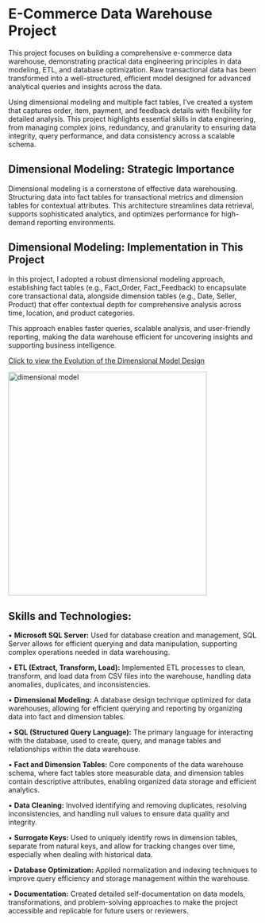 # E-Commerce Data Warehouse Project

This project focuses on building a comprehensive e-commerce data warehouse, demonstrating practical data engineering principles in data modeling, ETL, and database optimization. Raw transactional data has been transformed into a well-structured, efficient model designed for advanced analytical queries and insights across the data.

Using dimensional modeling and multiple fact tables, I’ve created a system that captures order, item, payment, and feedback details with flexibility for detailed analysis. This project highlights essential skills in data engineering, from managing complex joins, redundancy, and granularity to ensuring data integrity, query performance, and data consistency across a scalable schema.


## Dimensional Modeling: Strategic Importance
Dimensional modeling is a cornerstone of effective data warehousing. Structuring data into fact tables for transactional metrics and dimension tables for contextual attributes. This architecture streamlines data retrieval, supports sophisticated analytics, and optimizes performance for high-demand reporting environments.


## Dimensional Modeling: Implementation in This Project
In this project, I adopted a robust dimensional modeling approach, establishing fact tables (e.g., Fact_Order, Fact_Feedback) to encapsulate core transactional data, alongside dimension tables (e.g., Date, Seller, Product) that offer contextual depth for comprehensive analysis across time, location, and product categories.

This approach enables faster queries, scalable analysis, and user-friendly reporting, making the data warehouse efficient for uncovering insights and supporting business intelligence.

[Click to view the Evolution of the Dimensional Model Design](./Dimensional%20Model%20Design%20Overview/README.md)

<img src="https://github.com/Mohamed-Abdelkarem/e-commerce-data-engineering-project-/blob/main/dimensional%20model.png" alt="dimensional model" width="400" height="450">

## Skills and Technologies:
•  **Microsoft SQL Server:** Used for database creation and management, SQL Server allows for efficient querying and data manipulation, supporting complex operations needed in data warehousing.

•  **ETL (Extract, Transform, Load):** Implemented ETL processes to clean, transform, and load data from CSV files into the warehouse, handling data anomalies, duplicates, and inconsistencies.

•  **Dimensional Modeling:** A database design technique optimized for data warehouses, allowing for efficient querying and reporting by organizing data into fact and dimension tables.

•  **SQL (Structured Query Language):** The primary language for interacting with the database, used to create, query, and manage tables and relationships within the data warehouse.

•  **Fact and Dimension Tables:** Core components of the data warehouse schema, where fact tables store measurable data, and dimension tables contain descriptive attributes, enabling organized data storage and efficient analytics.

•  **Data Cleaning:** Involved identifying and removing duplicates, resolving inconsistencies, and handling null values to ensure data quality and integrity.

•  **Surrogate Keys:** Used to uniquely identify rows in dimension tables, separate from natural keys, and allow for tracking changes over time, especially when dealing with historical data.

•  **Database Optimization:** Applied normalization and indexing techniques to improve query efficiency and storage management within the warehouse.

•  **Documentation:** Created detailed self-documentation on data models, transformations, and problem-solving approaches to make the project accessible and replicable for future users or reviewers.
